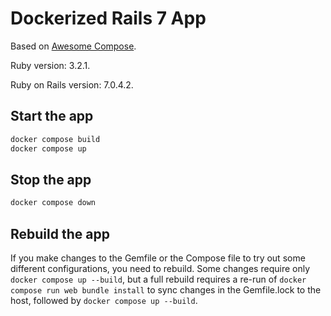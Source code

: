 # Dockerized Rails 7 App

Based on [Awesome Compose](https://github.com/docker/awesome-compose/blob/master/official-documentation-samples/rails/README.md).

Ruby version: 3.2.1.

Ruby on Rails version: 7.0.4.2.

## Start the app

```bash
docker compose build
docker compose up
```

## Stop the app

```bash
docker compose down
```

## Rebuild the app

If you make changes to the Gemfile or the Compose file to try out some different configurations, you need to rebuild. Some changes require only `docker compose up --build`, but a full rebuild requires a re-run of `docker compose run web bundle install` to sync changes in the Gemfile.lock to the host, followed by `docker compose up --build`.
